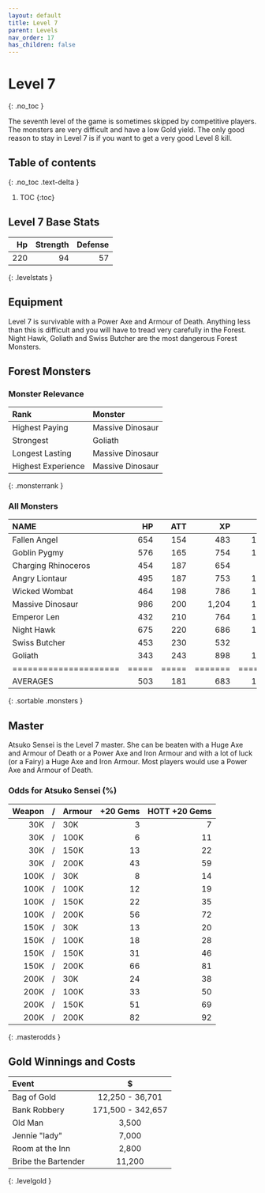 ```yaml
---
layout: default
title: Level 7
parent: Levels
nav_order: 17
has_children: false
---
```

# Level 7
{: .no_toc }

The seventh level of the game is sometimes skipped by competitive players. The monsters are very difficult and have a low Gold yield. The only good reason to stay in Level 7 is if you want to get a very good Level 8 kill.

## Table of contents
{: .no_toc .text-delta }

1. TOC
{:toc}

## Level 7 Base Stats

|  Hp | Strength | Defense |
|----:|---------:|--------:|
| 220 |       94 |      57 |
{: .levelstats }
  
## Equipment

Level 7 is survivable with a Power Axe and Armour of Death. Anything less than this is difficult and you will have to tread very carefully in the Forest. Night Hawk, Goliath and Swiss Butcher are the most dangerous Forest Monsters.

## Forest Monsters

### Monster Relevance

| Rank               | Monster          |
|:-------------------|:-----------------|
| Highest Paying     | Massive Dinosaur |
| Strongest          | Goliath          |
| Longest Lasting    | Massive Dinosaur |
| Highest Experience | Massive Dinosaur |
{: .monsterrank }
  
### All Monsters

| NAME                |  HP | ATT |    XP |   GOLD | RARE | WEAPON              | 
|:--------------------|----:|----:|------:|-------:|:-----|:--------------------|
| Fallen Angel        | 654 | 154 |   483 | 12,339 | No   | Throwing Halos      | 
| Goblin Pygmy        | 576 | 165 |   754 | 13,252 | No   | Death Squeeze       | 
| Charging Rhinoceros | 454 | 187 |   654 |  9,853 | Yes  | Rather Large Horn   | 
| Angry Liontaur      | 495 | 187 |   753 | 13,259 | No   | Arms And Teeth      | 
| Wicked Wombat       | 464 | 198 |   786 | 13,283 | No   | Dark Wombats Curse  | 
| Massive Dinosaur    | 986 | 200 | 1,204 | 16,753 | No   | Gaping Jaws         | 
| Emperor Len         | 432 | 210 |   764 | 12,043 | No   | Lightning Bull Whip | 
| Night Hawk          | 675 | 220 |   686 | 10,433 | No   | Blood Red Talons    | 
| Swiss Butcher       | 453 | 230 |   532 |  8,363 | No   | Meat Cleaver        | 
| Goliath             | 343 | 243 |   898 | 14,322 | No   | Six Fingered Fist   | 
|=====================|=====|=====|=======|========|======|=====================|
| AVERAGES            | 503 | 181 |   683 | 11,264 |      |                     | 
{: .sortable .monsters }
  
## Master

Atsuko Sensei is the Level 7 master. She can be beaten with a Huge Axe and Armour of Death or a Power Axe and Iron Armour and with a lot of luck (or a Fairy) a Huge Axe and Iron Armour. Most players would use a Power Axe and Armour of Death.

### Odds for Atsuko Sensei (%)

| Weapon | / | Armour | +20 Gems | HOTT +20 Gems |
|-------:|:-:|:-------|---------:|--------------:|
|    30K | / | 30K    |        3 |             7 |
|    30K | / | 100K   |        6 |            11 |
|    30K | / | 150K   |       13 |            22 |
|    30K | / | 200K   |       43 |            59 |
|   100K | / | 30K    |        8 |            14 |
|   100K | / | 100K   |       12 |            19 |
|   100K | / | 150K   |       22 |            35 |
|   100K | / | 200K   |       56 |            72 |
|   150K | / | 30K    |       13 |            20 |
|   150K | / | 100K   |       18 |            28 |
|   150K | / | 150K   |       31 |            46 |
|   150K | / | 200K   |       66 |            81 |
|   200K | / | 30K    |       24 |            38 |
|   200K | / | 100K   |       33 |            50 |
|   200K | / | 150K   |       51 |            69 |
|   200K | / | 200K   |       82 |            92 |
{: .masterodds }
  
## Gold Winnings and Costs

| Event               | $                 |
|:--------------------|:-----------------:|
| Bag of Gold         | 12,250 - 36,701   |
| Bank Robbery        | 171,500 - 342,657 |
| Old Man             | 3,500             |
| Jennie "lady"       | 7,000             |
| Room at the Inn     | 2,800             |
| Bribe the Bartender | 11,200            |
{: .levelgold }
  

